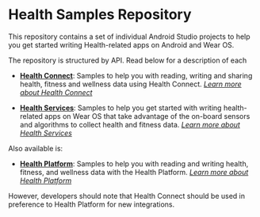 Health Samples Repository
=======================

This repository contains a set of individual Android Studio projects to help you get started writing Health-related apps on Android and Wear OS.

The repository is structured by API. Read below for a description of each

-   **[Health Connect][health-connect-samples]**: Samples to help you with reading, writing and sharing health, fitness and wellness data using Health Connect. *[Learn more about Health Connect][health-connect-dac]*

-   **[Health Services][health-services-samples]**: Samples to help you get started with writing health-related apps on Wear OS that take advantage of the on-board sensors and algorithms to collect health and fitness data. *[Learn more about Health Services][health-services-dac]*

Also available is:

-   **[Health Platform][health-platform-v1-samples]**: Samples to help you with reading and writing health, fitness, and wellness data with the Health Platform. *[Learn more about Health Platform][health-platform-v1-dac]*

However, developers should note that Health Connect should be used in preference to Health Platform for new integrations.

[health-connect-dac]: https://developer.android.com/health-connect
[health-connect-samples]: health-connect/
[health-platform-v1-dac]: https://developer.android.com/training/wearables/health-services/health-platform
[health-platform-v1-samples]: health-platform-v1/
[health-services-dac]: https://developer.android.com/training/wearables/health-services
[health-services-samples]: health-services/
